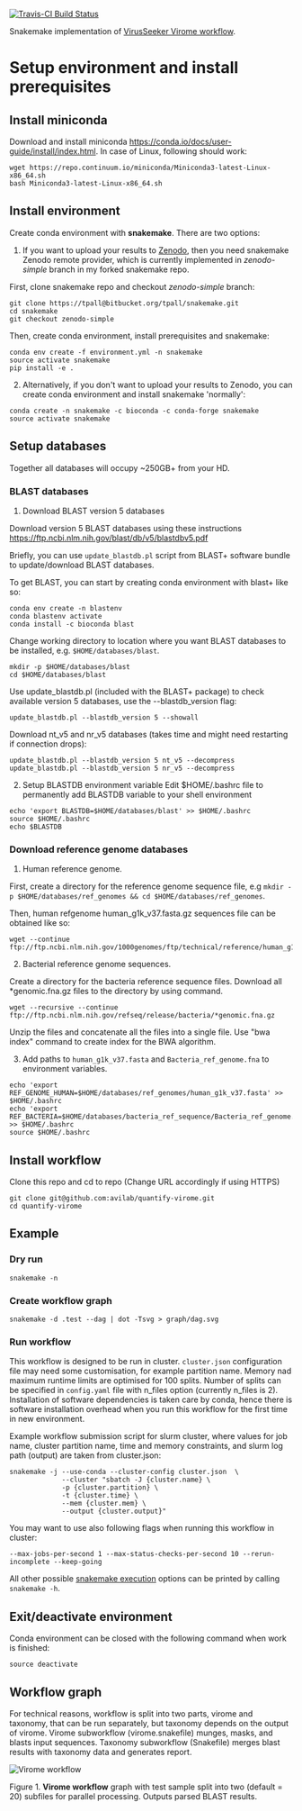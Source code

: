 
[![Travis-CI Build Status](https://travis-ci.org/<USERNAME>/<REPO>.svg?branch=master)](https://travis-ci.org/<USERNAME>/<REPO>)

Snakemake implementation of [VirusSeeker Virome workflow](https://www.ncbi.nlm.nih.gov/pmc/articles/PMC5326578/). 

# Setup environment and install prerequisites

## Install miniconda

Download and install miniconda https://conda.io/docs/user-guide/install/index.html.
In case of Linux, following should work:
```
wget https://repo.continuum.io/miniconda/Miniconda3-latest-Linux-x86_64.sh
bash Miniconda3-latest-Linux-x86_64.sh
```

## Install environment

Create conda environment with **snakemake**. 
There are two options:

1. If you want to upload your results to [Zenodo](zenodo.org), then you need snakemake Zenodo remote provider, which is currently implemented in *zenodo-simple* branch in my forked snakemake repo. 

First, clone snakemake repo and checkout *zenodo-simple* branch:
```
git clone https://tpall@bitbucket.org/tpall/snakemake.git
cd snakemake
git checkout zenodo-simple
```

Then, create conda environment, install prerequisites and snakemake:
```
conda env create -f environment.yml -n snakemake
source activate snakemake
pip install -e .
```

2. Alternatively, if you don't want to upload your results to Zenodo, you can create conda environment and install snakemake 'normally': 
```
conda create -n snakemake -c bioconda -c conda-forge snakemake
source activate snakemake
```

## Setup databases
Together all databases will occupy ~250GB+ from your HD. 

### BLAST databases

1. Download BLAST version 5 databases

Download version 5 BLAST databases using these instructions https://ftp.ncbi.nlm.nih.gov/blast/db/v5/blastdbv5.pdf

Briefly, you can use `update_blastdb.pl` script from BLAST+ software bundle to update/download BLAST databases.

To get BLAST, you can start by creating conda environment with blast+ like so:

```
conda env create -n blastenv
conda blastenv activate
conda install -c bioconda blast
```

Change working directory to location where you want BLAST databases to be installed, e.g. `$HOME/databases/blast`. 
```
mkdir -p $HOME/databases/blast
cd $HOME/databases/blast
```

Use update_blastdb.pl (included with the BLAST+ package) to check available version 5 databases, use the --blastdb_version flag:
```
update_blastdb.pl --blastdb_version 5 --showall
```

Download nt_v5 and nr_v5 databases (takes time and might need restarting if connection drops):
```
update_blastdb.pl --blastdb_version 5 nt_v5 --decompress
update_blastdb.pl --blastdb_version 5 nr_v5 --decompress
```

2. Setup BLASTDB environment variable
Edit $HOME/.bashrc file to permanently add BLASTDB variable to your shell environment
```
echo 'export BLASTDB=$HOME/databases/blast' >> $HOME/.bashrc
source $HOME/.bashrc
echo $BLASTDB
```

### Download reference genome databases
1. Human reference genome.

First, create a directory for the reference genome sequence file, e.g `mkdir -p $HOME/databases/ref_genomes && cd $HOME/databases/ref_genomes`.

Then, human refgenome human_g1k_v37.fasta.gz sequences file can be obtained like so:
```
wget --continue ftp://ftp.ncbi.nlm.nih.gov/1000genomes/ftp/technical/reference/human_g1k_v37.fasta.gz
```

2. Bacterial reference genome sequences.

Create a directory for the bacteria reference sequence files.
Download all *genomic.fna.gz files to the directory by using command.
```
wget --recursive --continue ftp://ftp.ncbi.nlm.nih.gov/refseq/release/bacteria/*genomic.fna.gz
```

Unzip the files and concatenate all the files into a single file.
Use "bwa index" command to create index for the BWA algorithm.

3. Add paths to `human_g1k_v37.fasta` and `Bacteria_ref_genome.fna` to environment variables.
```
echo 'export REF_GENOME_HUMAN=$HOME/databases/ref_genomes/human_g1k_v37.fasta' >> $HOME/.bashrc
echo 'export REF_BACTERIA=$HOME/databases/bacteria_ref_sequence/Bacteria_ref_genome.fna' >> $HOME/.bashrc
source $HOME/.bashrc
```

## Install workflow 

Clone this repo and cd to repo
(Change URL accordingly if using HTTPS)

```
git clone git@github.com:avilab/quantify-virome.git
cd quantify-virome
```

## Example

### Dry run

```
snakemake -n
```

### Create workflow graph

```
snakemake -d .test --dag | dot -Tsvg > graph/dag.svg
```

### Run workflow

This workflow is designed to be run in cluster. `cluster.json` configuration file may need some customisation, for example partition name. Memory nad maximum runtime limits are optimised for 100 splits. Number of splits can be specified in `config.yaml` file with n_files option (currently n_files is 2). Installation of software dependencies is taken care by conda, hence there is software installation overhead when you run this workflow for the first time in new environment. 

Example workflow submission script for slurm cluster, where values for job name, cluster partition name, time and memory constraints, and slurm log path (output) are taken from cluster.json: 
```
snakemake -j --use-conda --cluster-config cluster.json  \
             --cluster "sbatch -J {cluster.name} \
             -p {cluster.partition} \
             -t {cluster.time} \
             --mem {cluster.mem} \
             --output {cluster.output}"
```

You may want to use also following flags when running this workflow in cluster:
```
--max-jobs-per-second 1 --max-status-checks-per-second 10 --rerun-incomplete --keep-going
```

All other possible [snakemake execution](https://snakemake.readthedocs.io/en/stable/executable.html) options can be printed by calling `snakemake -h`.

## Exit/deactivate environment

Conda environment can be closed with the following command when work is finished:
```
source deactivate
```

## Workflow graph
For technical reasons, workflow is split into two parts, virome and taxonomy, that can be run separately, but taxonomy depends on the output of virome. Virome subworkflow (virome.snakefile) munges, masks, and blasts input sequences. Taxonomy subworkflow (Snakefile) merges blast results with taxonomy data and generates report.

![Virome workflow](graph/dag.svg)

Figure 1. **Virome workflow** graph with test sample split into two (default = 20) subfiles for parallel processing. Outputs parsed BLAST results.

